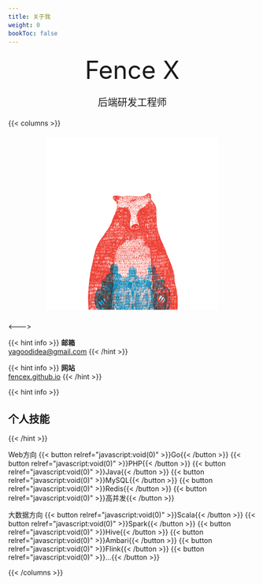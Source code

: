 ```yaml
---
title: 关于我
weight: 0
bookToc: false
---
```


<div style="width: 100%;
    display: block;
    text-align: center;
    font-weight: 400;font-size: 50px;margin-top:20px;">Fence X

<div style="width: 100%;display: block;text-align: center;font-weight: 400;margin-top:20px;margin-bottom:20px;font-size: 20px;">
后端研发工程师
</div>

</div>

{{< columns >}}

<div style="width: 100%;
    display: block;
    text-align: center;
    font-weight: 400;font-size: 50px;margin-top:20px;">

<div style="width: 100%;display: block;text-align: center;font-weight: 400;margin-top:20px;margin-bottom:20px;font-size: 20px;">
<img src="/image/roodblauw.png" style="height:350px;">
</div>

</div>

</img>


<--->

{{< hint info >}}
**邮箱**  
[yagoodidea@gmail.com](mailto:yagoodidea@gmail.com)
{{< /hint >}}


{{< hint info >}}
**网站**  
[fencex.github.io](https://fencex.github.io)
{{< /hint >}}

{{< hint info >}}
## 个人技能
{{< /hint >}}

Web方向
{{< button relref="javascript:void(0)" >}}Go{{< /button >}}
{{< button relref="javascript:void(0)" >}}PHP{{< /button >}}
{{< button relref="javascript:void(0)" >}}Java{{< /button >}}
{{< button relref="javascript:void(0)" >}}MySQL{{< /button >}}
{{< button relref="javascript:void(0)" >}}Redis{{< /button >}}
{{< button relref="javascript:void(0)" >}}高并发{{< /button >}}

大数据方向
{{< button relref="javascript:void(0)" >}}Scala{{< /button >}}
{{< button relref="javascript:void(0)" >}}Spark{{< /button >}}
{{< button relref="javascript:void(0)" >}}Hive{{< /button >}}
{{< button relref="javascript:void(0)" >}}Ambari{{< /button >}}
{{< button relref="javascript:void(0)" >}}Flink{{< /button >}}
{{< button relref="javascript:void(0)" >}}...{{< /button >}}


{{< /columns >}}


